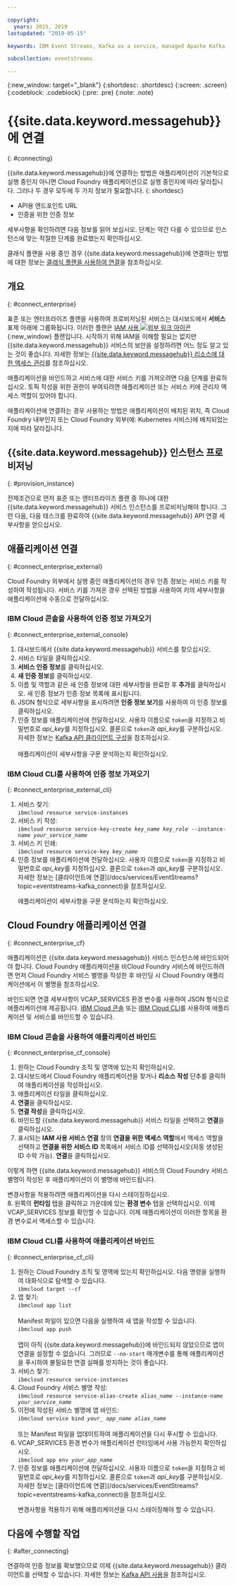 ```yaml
---

copyright:
  years: 2015, 2019
lastupdated: "2019-05-15"

keywords: IBM Event Streams, Kafka as a service, managed Apache Kafka

subcollection: eventstreams

---
```


{:new_window: target="_blank"}
{:shortdesc: .shortdesc}
{:screen: .screen}
{:codeblock: .codeblock}
{:pre: .pre}
{:note: .note}


# {{site.data.keyword.messagehub}}에 연결
{: #connecting}

{{site.data.keyword.messagehub}}에 연결하는 방법은 애플리케이션이 기본적으로 실행 중인지 아니면 Cloud Foundry 애플리케이션으로 실행 중인지에 따라 달라집니다. 그러나 두 경우 모두에 두 가지 정보가 필요합니다. 
{: shortdesc}

* API용 엔드포인트 URL
* 인증을 위한 인증 정보

세부사항을 확인하려면 다음 정보를 읽어 보십시오. 단계는 약간 다를 수 있으므로 인스턴스에 맞는 적절한 단계를 완료했는지 확인하십시오.

클래식 플랜을 사용 중인 경우 {{site.data.keyword.messagehub}}에 연결하는 방법에 대한 정보는 [클래식 플랜을 사용하여 연결](/docs/services/EventStreams?topic=eventstreams-connecting_classic)을 참조하십시오.


## 개요
{: #connect_enterprise}

표준 또는 엔터프라이즈 플랜을 사용하여 프로비저닝된 서비스는 대시보드에서 **서비스** 표제 아래에 그룹화됩니다. 이러한 플랜은 [IAM 사용 ![외부 링크 아이콘](../../icons/launch-glyph.svg "외부 링크 아이콘")](/docs/iam?topic=iam-getstarted#getstarted){:new_window} 플랜입니다. 시작하기 위해 IAM을 이해할 필요는 없지만 {{site.data.keyword.messagehub}} 서비스의 보안을 설정하려면 어느 정도 알고 있는 것이 좋습니다. 자세한 정보는 [{{site.data.keyword.messagehub}} 리소스에 대한 액세스 관리](/docs/services/EventStreams?topic=eventstreams-security)를 참조하십시오.

애플리케이션을 바인드하고 서비스에 대한 서비스 키를 가져오려면 다음 단계를 완료하십시오. 토픽 작성을 위한 권한이 부여되려면 애플리케이션 또는 서비스 키에 관리자 액세스 역할이 있어야 합니다.

애플리케이션에 연결하는 경우 사용하는 방법은 애플리케이션이 배치된 위치, 즉 Cloud Foundry 내부인지 또는 Cloud Foundry 외부(예: Kubernetes 서비스)에 배치되었는지에 따라 달라집니다.

## {{site.data.keyword.messagehub}} 인스턴스 프로비저닝
{: #provision_instance}

전제조건으로 먼저 표준 또는 엔터프라이즈 플랜 중 하나에 대한 {{site.data.keyword.messagehub}} 서비스 인스턴스를 프로비저닝해야 합니다. 그런 다음, 다음 태스크를 완료하여 {{site.data.keyword.messagehub}} API 연결 세부사항을 얻으십시오.

## 애플리케이션 연결 
{: #connect_enterprise_external}

Cloud Foundry 외부에서 실행 중인 애플리케이션의 경우 인증 정보는 서비스 키를 작성하여 작성됩니다. 서비스 키를 가져온 경우 선택된 방법을 사용하여 키의 세부사항을 애플리케이션에 수동으로 전달하십시오.

### IBM Cloud 콘솔을 사용하여 인증 정보 가져오기
{: #connect_enterprise_external_console}

1. 대시보드에서 {{site.data.keyword.messagehub}} 서비스를 찾으십시오.
2. 서비스 타일을 클릭하십시오.
3. **서비스 인증 정보**를 클릭하십시오.
4. **새 인증 정보**를 클릭하십시오. 
5. 이름 및 역할과 같은 새 인증 정보에 대한 세부사항을 완료한 후 **추가**를 클릭하십시오. 새 인증 정보가 인증 정보 목록에 표시됩니다.
6. JSON 형식으로 세부사항을 표시하려면 **인증 정보 보기**를 사용하여 이 인증 정보를 클릭하십시오.
7. 인증 정보를 애플리케이션에 전달하십시오. 사용자 이름으로 <code>token</code>을 지정하고 비밀번호로 <var class="keyword varname">api_key</var>를 지정하십시오. 콜론으로 <code>token</code>과 <var class="keyword varname">api_key</var>를 구분하십시오. 자세한 정보는 [Kafka API 클라이언트 구성](/docs/services/EventStreams?topic=eventstreams-kafka_using#kafka_api_client)을 참조하십시오.
   <br/><br/>애플리케이션이 세부사항을 구문 분석하는지 확인하십시오.

### IBM Cloud CLI를 사용하여 인증 정보 가져오기
{: #connect_enterprise_external_cli}

<ol>
<li>서비스 찾기:<br/>
<code>ibmcloud resource service-instances</code></li>
<li>서비스 키 작성:<br/>
<code>ibmcloud resource service-key-create <var class="keyword varname">key_name</var> <var class="keyword varname">key_role</var> --instance-name <var class="keyword varname">your_service_name</var></code></li>
<li>서비스 키 인쇄:<br/>
<code>ibmcloud resource service-key <var class="keyword varname">key_name</var></code></li>
<li>인증 정보를 애플리케이션에 전달하십시오. 사용자 이름으로 <code>token</code>을 지정하고 비밀번호로 <var class="keyword varname">api_key</var>를 지정하십시오. 콜론으로 <code>token</code>과 <var class="keyword varname">api_key</var>를 구분하십시오. 자세한 정보는 [클라이언트에 연결](/docs/services/EventStreams?topic=eventstreams-kafka_connect)을 참조하십시오.
<p>애플리케이션이 세부사항을 구문 분석하는지 확인하십시오.</p></li>
</ol>

## Cloud Foundry 애플리케이션 연결
{: #connect_enterprise_cf}

애플리케이션은 {{site.data.keyword.messagehub}} 서비스 인스턴스에 바인드되어야 합니다. Cloud Foundry 애플리케이션을 비Cloud Foundry 서비스에 바인드하려면 먼저 Cloud Foundry 서비스 별명을 작성한 후 바인딩 시 Cloud Foundry 애플리케이션에서 이 별명을 참조하십시오. 

바인드되면 연결 세부사항이 VCAP_SERVICES 환경 변수를 사용하여 JSON 형식으로 애플리케이션에 제공됩니다. [IBM Cloud 콘솔](/docs/services/EventStreams?topic=eventstreams-connecting#connect_enterprise_cf_console) 또는 [IBM Cloud CLI](/docs/services/EventStreams?topic=eventstreams-connecting#connect_enterprise_cf_cli)를 사용하여 애플리케이션 및 서비스를 바인드할 수 있습니다.

### IBM Cloud 콘솔을 사용하여 애플리케이션 바인드
{: #connect_enterprise_cf_console}

1. 원하는 Cloud Foundry 조직 및 영역에 있는지 확인하십시오.
2. 대시보드에서 Cloud Foundry 애플리케이션을 찾거나 **리소스 작성** 단추를 클릭하여 애플리케이션을 작성하십시오.
3. 애플리케이션 타일을 클릭하십시오.
4. **연결**을 클릭하십시오.
5. **연결 작성**을 클릭하십시오.
6. 바인드할 {{site.data.keyword.messagehub}} 서비스 타일을 선택하고 **연결**을 클릭하십시오. 
7. 표시되는 **IAM 사용 서비스 연결** 창의 **연결을 위한 액세스 역할**에서 액세스 역할을 선택하고 **연결을 위한 서비스 ID** 목록에서 서비스 ID를 선택하십시오(자동 생성된 ID 수락 가능). **연결**을 클릭하십시오. 

  이렇게 하면 {{site.data.keyword.messagehub}} 서비스의 Cloud Foundry 서비스 별명이 작성된 후 애플리케이션이 이 별명에 바인드됩니다. 

  변경사항을 적용하려면 애플리케이션을 다시 스테이징하십시오.<br/>
8. 왼쪽의 **런타임** 탭을 클릭하고 가운데에 있는 **환경 변수** 탭을 선택하십시오. 이제 VCAP_SERVICES 정보를 확인할 수 있습니다. 이제 애플리케이션이 이러한 항목을 환경 변수로서 액세스할 수 있습니다. 
 

### IBM Cloud CLI를 사용하여 애플리케이션 바인드
{: #connect_enterprise_cf_cli}

<ol>
<li>원하는 Cloud Foundry 조직 및 영역에 있는지 확인하십시오. 다음 명령을 실행하여 대화식으로 탐색할 수 있습니다.<br/>
 <code>ibmcloud target --cf</code></li>
<li>앱 찾기:</br>
<code>ibmcloud app list</code><br/>
<br/>
Manifest 파일이 있으면 다음을 실행하여 새 앱을 작성할 수 있습니다.<br/>
<code>ibmcloud app push</code><br/>
<br/>
앱이 아직 {{site.data.keyword.messagehub}}에 바인드되지 않았으므로 앱이 연결을 설정할 수 없습니다. 그러므로 <code>--no-start</code> 매개변수를 통해 애플리케이션을 푸시하여 불필요한 연결 실패를 방지하는 것이 좋습니다.</li>
<li>서비스 찾기:</br>
<code>ibmcloud resource service-instances</code></li>
<li>Cloud Foundry 서비스 별명 작성:<br/>
<code>ibmcloud resource service-alias-create <var class="keyword varname">alias_name</var> --instance-name <var class="keyword varname">your_service_name</var></code></li>
<li>이전에 작성된 서비스 별명에 앱 바인드:<br/>
<code>ibmcloud service bind <var class="keyword varname">your_ app_name</var> <var class="keyword varname">alias_name</var></code><br/>
<br/>
또는 Manifest 파일을 업데이트하여 애플리케이션을 다시 푸시할 수 있습니다.</li>
<li>VCAP_SERVICES 환경 변수가 애플리케이션 런타임에서 사용 가능한지 확인하십시오.<br/>
<code>ibmcloud app env <var class="keyword varname">your_app_name</var></code></li>
<li>인증 정보를 애플리케이션에 전달하십시오. 사용자 이름으로 <code>token</code>을 지정하고 비밀번호로 <var class="keyword varname">api_key</var>를 지정하십시오. 콜론으로 <code>token</code>과 <var class="keyword varname">api_key</var>를 구분하십시오. 자세한 정보는 [클라이언트에 연결](/docs/services/EventStreams?topic=eventstreams-kafka_connect)을 참조하십시오. 
<p>변경사항을 적용하기 위해 애플리케이션을 다시 스테이징해야 할 수 있습니다.</p></li>
</ol>


## 다음에 수행할 작업
{: #after_connecting}

연결하여 인증 정보를 확보했으므로 이제 {{site.data.keyword.messagehub}} 클라이언트를 선택할 수 있습니다. 자세한 정보는 [Kafka API 사용](/docs/services/EventStreams?topic=eventstreams-kafka_using)을 참조하십시오.

<!--
Charlie said:

"Add some info describing how to take the information made available from above e.g. like the info in the Connecting a client to the Kafka API section of the alpha docs on stage 1? https://test.cloud.ibm.com/docs/services/EventStreams?topic=eventstreams-alpha_about#alpha_about"
-->







 















